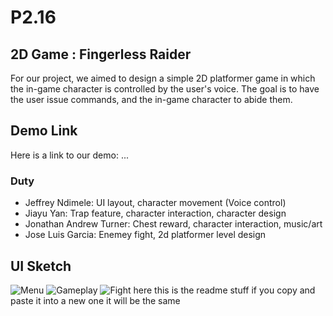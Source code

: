 # P2.16

## 2D Game : Fingerless Raider
For our project, we aimed to design a simple 2D platformer game in which the in-game character is controlled by the user's voice. The goal is to have the user issue commands, and the in-game character to abide them.

## Demo Link
Here is a link to our demo: ...

### Duty
- Jeffrey Ndimele: UI layout, character movement (Voice control) 
- Jiayu Yan: Trap feature, character interaction, character design
- Jonathan Andrew Turner: Chest reward, character interaction, music/art 
- Jose Luis Garcia: Enemey fight, 2d platformer level design 


## UI Sketch
![Menu](https://user-images.githubusercontent.com/15820167/69390111-cdc22500-0c93-11ea-83c5-8f8e8e6c70d4.jpg)
![Gameplay](https://user-images.githubusercontent.com/15820167/69390133-dca8d780-0c93-11ea-9657-132f5ab7b5ac.jpg)
![Fight](https://user-images.githubusercontent.com/15820167/69390141-e5011280-0c93-11ea-9c0d-9ea8786cf4d1.jpg)
here this is the readme stuff if you copy and paste it into a new one it will be the same
